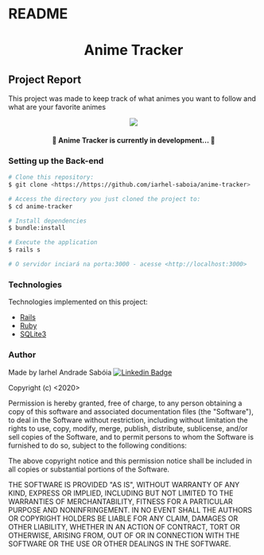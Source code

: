 # README 
<h1 align="center">Anime Tracker</h1>

## Project Report
<p align="left">This project was made to keep track of what animes you want to follow and what are your favorite animes</p>

<p align="center">
<img src="http://img.shields.io/static/v1?label=STATUS&message=EM%20DESENVOLVIMENTO&color=GREEN&style=for-the-badge"/>
</p>

<h4 align="center"> 
	🚧  Anime Tracker is currently in development...  🚧
</h4>

### Setting up the Back-end

```bash
# Clone this repository:
$ git clone <https://https://github.com/iarhel-saboia/anime-tracker>

# Access the directory you just cloned the project to:
$ cd anime-tracker

# Install dependencies
$ bundle:install

# Execute the application
$ rails s

# O servidor inciará na porta:3000 - acesse <http://localhost:3000>
```

### Technologies

Technologies implemented on this project:

- [Rails](https://rubyonrails.org)
- [Ruby](https://www.ruby-lang.org)
- [SQLite3](https://www.sqlite.org/index.html)

### Author
  Made by Iarhel Andrade Sabóia
  [![Linkedin Badge](https://img.shields.io/badge/-Iarhel-blue?style=flat-square&logo=Linkedin&logoColor=white&link=https://www.linkedin.com/in/iarhel-andrade-saboia/)](https://www.linkedin.com/in/iarhel-andrade-sabóia)

Copyright (c) <2020> <Seu Nome>

Permission is hereby granted, free of charge, to any person obtaining a copy
of this software and associated documentation files (the "Software"), to deal
in the Software without restriction, including without limitation the rights
to use, copy, modify, merge, publish, distribute, sublicense, and/or sell
copies of the Software, and to permit persons to whom the Software is
furnished to do so, subject to the following conditions:

The above copyright notice and this permission notice shall be included in all
copies or substantial portions of the Software.

THE SOFTWARE IS PROVIDED "AS IS", WITHOUT WARRANTY OF ANY KIND, EXPRESS OR
IMPLIED, INCLUDING BUT NOT LIMITED TO THE WARRANTIES OF MERCHANTABILITY,
FITNESS FOR A PARTICULAR PURPOSE AND NONINFRINGEMENT. IN NO EVENT SHALL THE
AUTHORS OR COPYRIGHT HOLDERS BE LIABLE FOR ANY CLAIM, DAMAGES OR OTHER
LIABILITY, WHETHER IN AN ACTION OF CONTRACT, TORT OR OTHERWISE, ARISING FROM,
OUT OF OR IN CONNECTION WITH THE SOFTWARE OR THE USE OR OTHER DEALINGS IN THE
SOFTWARE.
